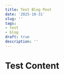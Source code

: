 ```yaml
---
title: Test Blog Post
date: '2025-10-31'
slug: ''
tags:
- test
- blog
draft: true
description: ''
---
```


# Test Content